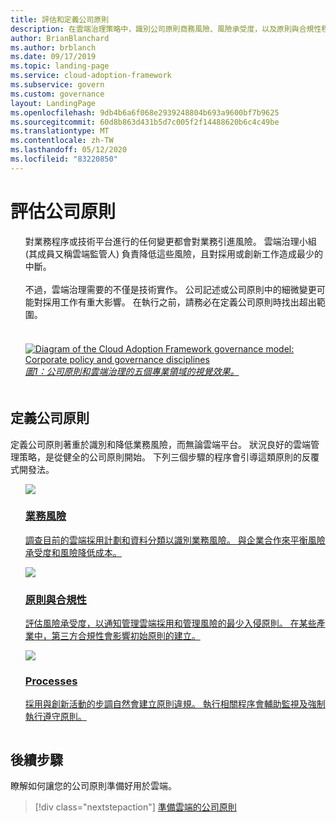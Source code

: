 ```yaml
---
title: 評估和定義公司原則
description: 在雲端治理策略中，識別公司原則商務風險、風險承受度，以及原則與合規性程式。
author: BrianBlanchard
ms.author: brblanch
ms.date: 09/17/2019
ms.topic: landing-page
ms.service: cloud-adoption-framework
ms.subservice: govern
ms.custom: governance
layout: LandingPage
ms.openlocfilehash: 9db4b6a6f068e2939248804b693a9600bf7b9625
ms.sourcegitcommit: 60d8b863d431b5d7c005f2f14488620b6c4c49be
ms.translationtype: MT
ms.contentlocale: zh-TW
ms.lasthandoff: 05/12/2020
ms.locfileid: "83220850"
---
```

# <a name="evaluate-corporate-policy"></a>評估公司原則

<!-- markdownlint-disable MD033 -->

<ul class="panelContent cardsI">
<li style="display: flex; flex-direction: column;">
    <div class="cardSize">
        <div class="cardPadding" style="padding-bottom:10px;">
            <div class="card" style="padding-bottom:10px;">
                <div class="cardText" style="padding-left:0px;">
對業務程序或技術平台進行的任何變更都會對業務引進風險。 雲端治理小組 (其成員又稱雲端監管人) 負責降低這些風險，且對採用或創新工作造成最少的中斷。
<br>
<br>
不過，雲端治理需要的不僅是技術實作。 公司記述或公司原則中的細微變更可能對採用工作有重大影響。 在執行之前，請務必在定義公司原則時找出超出範圍。
<br>
<br>
                </div>
            </div>
        </div>
    </div>
</li>
<li style="display: flex; flex-direction: column;">
    <a href="../_images/operational-transformation-govern-highres.png" style="display: flex; flex-direction: column; flex: 1 0 auto;">
        <div class="cardSize">
            <div class="cardPadding" style="padding-bottom:10px;">
                <div class="card" style="padding-bottom:10px;">
                    <div class="cardText" style="padding-left:0px;">
<img src="../_images/operational-transformation-govern-highres.png" alt="Diagram of the Cloud Adoption Framework governance model: Corporate policy and governance disciplines">
<br>
<i>圖1：公司原則和雲端治理的五個專業領域的視覺效果。</i>
                    </div>
                </div>
            </div>
        </div>
    </a>
</li>
</ul>

<!-- markdownlint-enable MD033 -->

## <a name="define-corporate-policy"></a>定義公司原則

定義公司原則著重於識別和降低業務風險，而無論雲端平台。 狀況良好的雲端管理策略，是從健全的公司原則開始。 下列三個步驟的程序會引導這類原則的反覆式開發法。

<!-- markdownlint-disable MD033 -->

<ul class="panelContent cardsF">
<li style="display: flex; flex-direction: column;">
    <a href="./policy-compliance/business-risk.md" style="display: flex; flex-direction: column; flex: 1 0 auto;">
        <div class="cardSize" style="flex: 1 0 auto; display: flex;">
            <div class="cardPadding" style="display: flex;">
                <div class="card">
                    <div class="cardImageOuter">
                        <div class="cardImage">
                            <img src="../_images/govern/business-risk.png" class="x-hidden-focus"/>
                        </div>
                    </div>
                    <div class="cardText">
                        <h3>業務風險</h3>
                        <p>調查目前的雲端採用計劃和資料分類以識別業務風險。 與企業合作來平衡風險承受度和風險降低成本。</p>
                    </div>
                </div>
            </div>
        </div>
    </a>
</li>
<li style="display: flex; flex-direction: column;">
    <a href="./policy-compliance/policy-definition.md" style="display: flex; flex-direction: column; flex: 1 0 auto;">
        <div class="cardSize" style="flex: 1 0 auto; display: flex;">
            <div class="cardPadding" style="display: flex;">
                <div class="card">
                    <div class="cardImageOuter">
                        <div class="cardImage">
                            <img src="../_images/govern/corporate-policy.png" class="x-hidden-focus"/>
                        </div>
                    </div>
                    <div class="cardText">
                        <h3>原則與合規性</h3>
                        <p>評估風險承受度，以通知管理雲端採用和管理風險的最少入侵原則。 在某些產業中，第三方合規性會影響初始原則的建立。</p>
                    </div>
                </div>
            </div>
        </div>
    </a>
</li>
<li style="display: flex; flex-direction: column;">
    <a href="./policy-compliance/processes.md" style="display: flex; flex-direction: column; flex: 1 0 auto;">
        <div class="cardSize" style="flex: 1 0 auto; display: flex;">
            <div class="cardPadding" style="display: flex;">
                <div class="card">
                    <div class="cardImageOuter">
                        <div class="cardImage">
                            <img src="../_images/govern/enforcement.png" class="x-hidden-focus"/>
                        </div>
                    </div>
                    <div class="cardText">
                        <h3>Processes</h3>
                        <p>採用與創新活動的步調自然會建立原則違規。 執行相關程序會輔助監視及強制執行遵守原則。</p>
                    </div>
                </div>
            </div>
        </div>
    </a>
</li>
</ul>

<!-- markdownlint-enable MD033 -->

## <a name="next-steps"></a>後續步驟

瞭解如何讓您的公司原則準備好用於雲端。

> [!div class="nextstepaction"]
> [準備雲端的公司原則](./policy-compliance/index.md)
